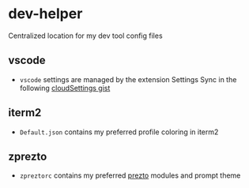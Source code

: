 # dev-helper
Centralized location for my dev tool config files

## vscode

- `vscode` settings are managed by the extension Settings Sync in the following [cloudSettings gist](https://gist.github.com/mtalebi/0364536f2839336ed3695387582094fd)

## iterm2

- `Default.json` contains my preferred profile coloring in iterm2

## zprezto

- `zpreztorc` contains my preferred [prezto](https://github.com/sorin-ionescu/prezto) modules and prompt theme

